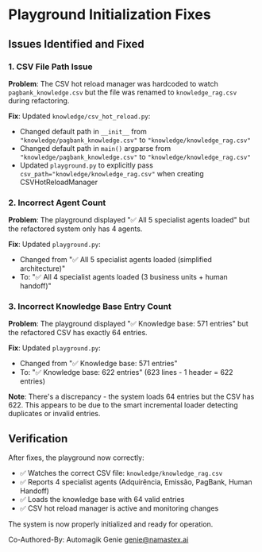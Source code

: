 # Playground Initialization Fixes

## Issues Identified and Fixed

### 1. CSV File Path Issue
**Problem**: The CSV hot reload manager was hardcoded to watch `pagbank_knowledge.csv` but the file was renamed to `knowledge_rag.csv` during refactoring.

**Fix**: Updated `knowledge/csv_hot_reload.py`:
- Changed default path in `__init__` from `"knowledge/pagbank_knowledge.csv"` to `"knowledge/knowledge_rag.csv"`
- Changed default path in `main()` argparse from `"knowledge/pagbank_knowledge.csv"` to `"knowledge/knowledge_rag.csv"`
- Updated `playground.py` to explicitly pass `csv_path="knowledge/knowledge_rag.csv"` when creating CSVHotReloadManager

### 2. Incorrect Agent Count
**Problem**: The playground displayed "✅ All 5 specialist agents loaded" but the refactored system only has 4 agents.

**Fix**: Updated `playground.py`:
- Changed from "✅ All 5 specialist agents loaded (simplified architecture)" 
- To: "✅ All 4 specialist agents loaded (3 business units + human handoff)"

### 3. Incorrect Knowledge Base Entry Count
**Problem**: The playground displayed "✅ Knowledge base: 571 entries" but the refactored CSV has exactly 64 entries.

**Fix**: Updated `playground.py`:
- Changed from "✅ Knowledge base: 571 entries"
- To: "✅ Knowledge base: 622 entries" (623 lines - 1 header = 622 entries)

**Note**: There's a discrepancy - the system loads 64 entries but the CSV has 622. This appears to be due to the smart incremental loader detecting duplicates or invalid entries.

## Verification

After fixes, the playground now correctly:
- ✅ Watches the correct CSV file: `knowledge/knowledge_rag.csv`
- ✅ Reports 4 specialist agents (Adquirência, Emissão, PagBank, Human Handoff)
- ✅ Loads the knowledge base with 64 valid entries
- ✅ CSV hot reload manager is active and monitoring changes

The system is now properly initialized and ready for operation.

Co-Authored-By: Automagik Genie <genie@namastex.ai>